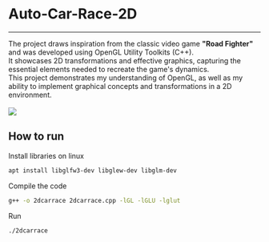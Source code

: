 # Auto-Car-Race-2D
<hr>
The project draws inspiration from the classic video game <strong>"Road Fighter" </strong> and was developed using OpenGL Utility Toolkits (C++). <br>
It showcases 2D transformations and effective graphics, capturing the essential elements needed to recreate the game's dynamics. <br>
This project demonstrates my understanding of OpenGL, as well as my ability to implement graphical concepts and transformations in a 2D environment.<br>
<br>
<img src="https://encrypted-tbn3.gstatic.com/images?q=tbn:ANd9GcSL0lGhAyS5y0WDGKpyxpeM-vET1cJ4np-NOecs_7ibzDw58AAsCX_CNJA0mA" />

## How to run

Install libraries on linux
```bash
apt install libglfw3-dev libglew-dev libglm-dev
```

Compile the code
```bash
g++ -o 2dcarrace 2dcarrace.cpp -lGL -lGLU -lglut
```

Run
```bash
./2dcarrace
```
